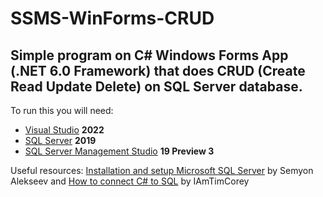 # SSMS-WinForms-CRUD
## Simple program on C# Windows Forms App (.NET 6.0 Framework) that does CRUD (Create Read Update Delete) on SQL Server database.
To run this you will need:
- [Visual Studio](https://visualstudio.microsoft.com/vs/) **2022**
- [SQL Server](https://www.microsoft.com/en-us/sql-server/sql-server-downloads) **2019**
- [SQL Server Management Studio](https://learn.microsoft.com/en-us/sql/ssms/download-sql-server-management-studio-ssms?view=sql-server-ver16) **19 Preview 3**

Useful resources: [Installation and setup Microsoft SQL Server](https://youtu.be/dP_ZmYhNFlg) by Semyon Alekseev and [How to connect C# to SQL](https://youtu.be/Et2khGnrIqc) by IAmTimCorey
